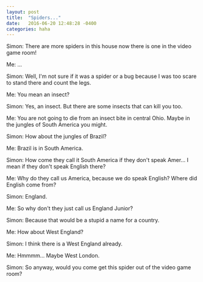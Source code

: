 ```yaml
---
layout: post
title:  "Spiders..."
date:   2016-06-20 12:48:28 -0400
categories: haha
---
```


Simon:  There are more spiders in this house now there is one in the video game room!

Me: ...

Simon: Well, I'm not sure if it was a spider or a bug because I was too scare to stand there and count the legs.

Me: You mean an insect?

Simon: Yes, an insect.  But there are some insects that can kill you too.

Me:  You are not going to die from an insect bite in central Ohio.  Maybe in the jungles of South America you might.

Simon:  How about the jungles of Brazil?

Me:  Brazil is in South America.

Simon:  How come they call it South America if they don't speak Amer... I mean if they don't speak English there?

Me:  Why do they call us America, because we do speak English?  Where did English come from?

Simon: England.

Me:  So why don't they just call us England Junior?

Simon:  Because that would be a stupid a name for a country.

Me:  How about West England?

Simon:  I think there is a West England already.

Me:  Hmmmm...  Maybe West London.

Simon:  So anyway, would you come get this spider out of the video game room?